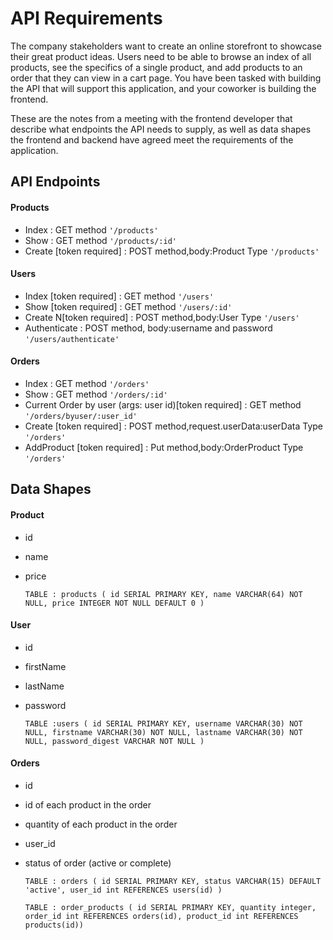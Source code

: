 # API Requirements
The company stakeholders want to create an online storefront to showcase their great product ideas. Users need to be able to browse an index of all products, see the specifics of a single product, and add products to an order that they can view in a cart page. You have been tasked with building the API that will support this application, and your coworker is building the frontend.

These are the notes from a meeting with the frontend developer that describe what endpoints the API needs to supply, as well as data shapes the frontend and backend have agreed meet the requirements of the application. 

## API Endpoints
#### Products
- Index                   : GET method `'/products'`
- Show                    : GET method `'/products/:id'`
- Create [token required] : POST method,body:Product Type   `'/products'`


#### Users
- Index [token required]   : GET method `'/users'`
- Show [token required]    : GET method `'/users/:id'` 
- Create N[token required] : POST method,body:User Type `'/users'`
- Authenticate             : POST method, body:username and password `'/users/authenticate'`

#### Orders
- Index                                                  : GET method `'/orders'`           
- Show                                                   : GET method `'/orders/:id'`
- Current Order by user (args: user id)[token required]  : GET method `'/orders/byuser/:user_id'`
- Create [token required]                                : POST method,request.userData:userData Type   `'/orders'`
- AddProduct [token required]                            : Put method,body:OrderProduct Type   `'/orders'`
 

## Data Shapes
#### Product
-  id
- name
- price

    `TABLE : products (
    id SERIAL PRIMARY KEY,
    name VARCHAR(64) NOT NULL,
    price INTEGER NOT NULL DEFAULT 0
)`

#### User
- id
- firstName
- lastName
- password

    `TABLE :users (
    id SERIAL PRIMARY KEY,
    username VARCHAR(30) NOT NULL,
    firstname VARCHAR(30) NOT NULL,
    lastname VARCHAR(30) NOT NULL,
    password_digest VARCHAR NOT NULL
)`
#### Orders
- id
- id of each product in the order    
- quantity of each product in the order
- user_id
- status of order (active or complete)

    `TABLE : orders (
    id SERIAL PRIMARY KEY,
    status VARCHAR(15) DEFAULT 'active',
    user_id int REFERENCES users(id)
)`


    `TABLE : order_products (
    id SERIAL PRIMARY KEY,
    quantity integer,
    order_id int REFERENCES orders(id),
    product_id int REFERENCES products(id))`


